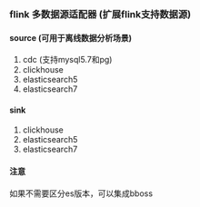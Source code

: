 ### flink 多数据源适配器 (扩展flink支持数据源)

#### source (可用于离线数据分析场景)
1. cdc (支持mysql5.7和pg)
2. clickhouse
3. elasticsearch5
4. elasticsearch7

#### sink
1. clickhouse
2. elasticsearch5
3. elasticsearch7

#### 注意
如果不需要区分es版本，可以集成bboss
